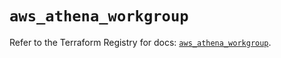 # `aws_athena_workgroup`

Refer to the Terraform Registry for docs: [`aws_athena_workgroup`](https://registry.terraform.io/providers/hashicorp/aws/5.58.0/docs/resources/athena_workgroup).
